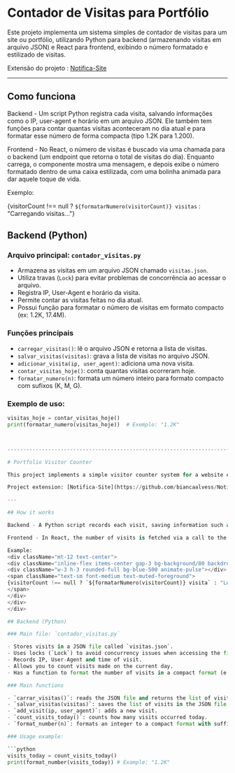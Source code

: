 # Contador de Visitas para Portfólio

Este projeto implementa um sistema simples de contador de visitas para um site ou portfólio, utilizando Python para backend (armazenando visitas em arquivo JSON) e React para frontend, exibindo o número formatado e estilizado de visitas.

Extensão do projeto : [Notifica-Site](https://github.com/biancaalvess/Notifica-Site)

---

## Como funciona

Backend - Um script Python registra cada visita, salvando informações como o IP, user-agent e horário em um arquivo JSON. Ele também tem funções para contar quantas visitas aconteceram no dia atual e para formatar esse número de forma compacta (tipo 1.2K para 1.200).

Frontend - No React, o número de visitas é buscado via uma chamada para o backend (um endpoint que retorna o total de visitas do dia). Enquanto carrega, o componente mostra uma mensagem, e depois exibe o número formatado dentro de uma caixa estilizada, com uma bolinha animada para dar aquele toque de vida.

Exemplo:
            <div className="mt-12 text-center">
              <div className="inline-flex items-center gap-3 bg-background/80 backdrop-blur-sm border border-primary/30 rounded-full px-6 py-3 shadow-lg">
                <div className="w-3 h-3 rounded-full bg-blue-500 animate-pulse"></div>
                <span className="text-sm font-medium text-muted-foreground">
                  {visitorCount !== null ? `${formatarNumero(visitorCount)} visitas` : "Carregando visitas..."}
                </span>
              </div>
            </div>
          </div>



## Backend (Python)

### Arquivo principal: `contador_visitas.py`

- Armazena as visitas em um arquivo JSON chamado `visitas.json`.
- Utiliza travas (`Lock`) para evitar problemas de concorrência ao acessar o arquivo.
- Registra IP, User-Agent e horário da visita.
- Permite contar as visitas feitas no dia atual.
- Possui função para formatar o número de visitas em formato compacto (ex: 1.2K, 17.4M).

### Funções principais

- `carregar_visitas()`: lê o arquivo JSON e retorna a lista de visitas.
- `salvar_visitas(visitas)`: grava a lista de visitas no arquivo JSON.
- `adicionar_visita(ip, user_agent)`: adiciona uma nova visita.
- `contar_visitas_hoje()`: conta quantas visitas ocorreram hoje.
- `formatar_numero(n)`: formata um número inteiro para formato compacto com sufixos (K, M, G).

### Exemplo de uso:

```python
visitas_hoje = contar_visitas_hoje()
print(formatar_numero(visitas_hoje))  # Exemplo: "1.2K"



---------------------------------------------------------------------------

# Portfolio Visitor Counter

This project implements a simple visitor counter system for a website or portfolio, using Python for the backend (storing visits in a JSON file) and React for the frontend, displaying the formatted and stylized number of visits.

Project extension: [Notifica-Site](https://github.com/biancaalvess/Notifica-Site)

---

## How it works

Backend - A Python script records each visit, saving information such as the IP, user-agent and time in a JSON file. It also has functions to count how many visits happened on the current day and to format this number in a compact way (like 1.2K to 1,200).

Frontend - In React, the number of visits is fetched via a call to the backend (an endpoint that returns the total number of visits for the day). While loading, the component displays a message, and then displays the formatted number inside a stylized box, with an animated dot to give it a touch of life.

Example:
<div className="mt-12 text-center">
<div className="inline-flex items-center gap-3 bg-background/80 backdrop-blur-sm border border-primary/30 rounded-full px-6 py-3 shadow-lg">
<div className="w-3 h-3 rounded-full bg-blue-500 animate-pulse"></div>
<span className="text-sm font-medium text-muted-foreground">
{visitorCount !== null ? `${formatarNumero(visitorCount)} visita` : "Loading visits..."}
</span>
</div>
</div>
</div>

## Backend (Python)

### Main file: `contador_visitas.py`

- Stores visits in a JSON file called `visitas.json`.
- Uses locks (`Lock`) to avoid concurrency issues when accessing the file.
- Records IP, User-Agent and time of visit.
- Allows you to count visits made on the current day.
- Has a function to format the number of visits in a compact format (e.g.: 1.2K, 17.4M).

### Main functions

- `carrar_visitas()`: reads the JSON file and returns the list of visits.
- `salvar_visitas(visitas)`: saves the list of visits in the JSON file.
- `add_visit(ip, user_agent)`: adds a new visit.
- `count_visits_today()`: counts how many visits occurred today.
- `format_number(n)`: formats an integer to a compact format with suffixes (K, M, G).

### Usage example:

```python
visits_today = count_visits_today()
print(format_number(visits_today)) # Example: "1.2K"